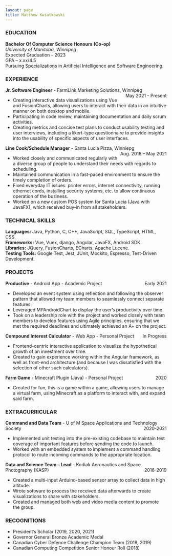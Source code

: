 ```yaml
---
layout: page
title: Matthew Kwiatkowski
---
```


### EDUCATION

**Bachelor Of Computer Science Honours (Co-op)**  
_University of Manitoba, Winnipeg_  
Expected Graduation – 2023  
GPA – x.xx/4.5  
Pursuing Specializations in Artificial Intelligence and Software Engineering.

### EXPERIENCE

**Jr. Software Engineer** - FarmLink Marketing Solutions, Winnipeg 
<span style="float: right;">May 2021 - Present</span>  

  - Creating interactive data visualizations using Vue and FusionCharts, allowing users to interact with their data in an intuitive manner on both desktop and mobile.
  - Participating in code review, maintaining documentation and daily scrum activities.
  - Creating metrics and concise test plans to conduct usability testing and user interviews, including a likert-type questionnaire to provide insights into the usability of specific aspects of user interfaces.

 
**Line Cook/Schedule Manager** - Santa Lucia Pizza, Winniepg 
<span style="float: right;">Aug. 2018 – May 2021</span>  

  - Worked closely and communicated regularly with a diverse group of people to understand their needs with regards to scheduling.
  - Maintained communication in a fast-paced environment to ensure the timely completion of orders.
  - Fixed everyday IT issues: printer errors, internet connectivity, running ethernet cords, installing security systems, etc. to allow continuous operation of the business.
  - Worked on a new custom POS system for Santa Lucia (Java with JavaFX), which received buy-in from all stakeholders. 

### TECHNICAL SKILLS
**Languages:** Java, Python, C, C++, JavaScript, SQL, TypeScript, HTML, CSS.  
**Frameworks:** Vue, Vuex, django, Angular, JavaFX, Android SDK.  
**Libraries:**  JQuery, FusionCharts, ECharts, Apache Lucene.  
**Testing Tools:** Google Test, Jest, JUnit, Mockito, Espresso, Test-Driven Development.  

### PROJECTS
**Productive** - Android App - Academic Project
<span style="float: right; ">Early 2021</span>  

  - Developed an event system using reflection and following the observer pattern that allowed my team members to seamlessly connect separate features.
  - Leveraged MPAndroidChart to display the user’s productivity over time.
  - Took on a leadership role with the project and worked closely with team members to develop features using Agile principles, ensuring that we met the required deadlines and ultimately achieved an A+ on the project.

**Compound Interest Calculator** - Web App - Personal Project
<span style="float: right; ">In Progress</span>  

  - Frontend-centric interactive application to visualize the hypothetical growth of an investment over time.
  - Created to gain experience working within the Angular framework, as well as front-end architecture (and because I was dissatisfied with the selection of other such calculators).

**Farm Game** - Minecraft Plugin (Java) - Personal Project
<span style="float: right; ">2020</span>  
  - Created for fun, this is a game within a game, allowing users to manage a virtual farm, using Minecraft as a platform to interact with, and expand said farm.

### EXTRACURRICULAR

**Command and Data Team** - U of M Space Applications and Technology Society
<span style="float: right;">2020-2021</span>  

  - Implemented unit testing into the pre-existing codebase to maintain test coverage of important features before sending the code to launch.
  - Worked with an embedded system to implement a command handling protocol to route incoming commands to the appropriate location.

 

**Data and Science Team – Lead** - Kodiak Aeronautics and Space Photography (KASP)
<span style="float: right;">2016-2019</span>  

  - Created a multi-input Arduino-based sensor array to collect data in high altitude.
  - Wrote software to process the received data afterwards to create visualizations to share with stakeholders.
  - Created and managed both web and video media content to promote the group.

### RECOGNITIONS

  - President’s Scholar (2019, 2020, 2021)
  - Governor General Bronze Academic Medal
  - Canadian Cyber Defence Challenge Champion Team (2018, 2019)
  - Canadian Computing Competition Senior Honour Roll (2018)
